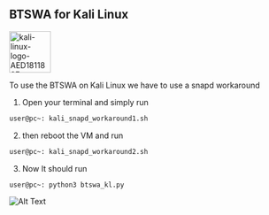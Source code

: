 ## BTSWA for Kali Linux

<img width="75" alt="kali-linux-logo-AED181186E-seeklogo com" src="https://github.com/user-attachments/assets/bc972b7b-31dd-4613-9f2a-992775d0f059">




To use the BTSWA on Kali Linux we have to use a snapd workaround


1. Open your terminal and simply run 

```sh
user@pc~: kali_snapd_workaround1.sh
```
2. then reboot the VM and run 
```sh
user@pc~: kali_snapd_workaround2.sh
```

3. Now It should run
```sh
user@pc~: python3 btswa_kl.py
```




![Alt Text](https://media1.tenor.com/m/tZ2Xd8LqAnMAAAAd/typing-fast.gif)
